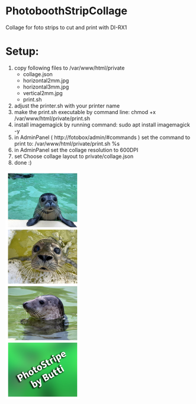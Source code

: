 # PhotoboothStripCollage
Collage for foto strips to cut and print with DI-RX1

# Setup:
1. copy following files to /var/www/html/private
    - collage.json
    - horizontal2mm.jpg
    - horizontal3mm.jpg
    - vertical2mm.jpg
    - print.sh
2. adjust the printer.sh with your printer name
3. make the print.sh executable by command line: chmod +x /var/www/html/private/print.sh
4. install imagemagick by running command: sudo apt install imagemagick -y
5. in AdminPanel ( http://fotobox/admin/#commands ) set the command to print to: /var/www/html/private/print.sh %s
6. in AdminPanel set the collage resolution to 600DPI
7. set Choose collage layout to private/collage.json
8. done :)

<img src="https://github.com/ButtiBBQ/PhotoboothStripCollage/blob/main/sample.jpg" alt="sample image" width="200"/> 
